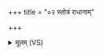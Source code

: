 +++
title = "०२ स्तोत्रं राधानाम्"

+++
<details><summary>मूलम् (VS)</summary>

स्तो॒त्रं रा॑धानां पते॒ गिर्वा॑हो वीर॒ यस्य॑ ते।  
विभू॑तिरस्तु सू॒नृता॑ ॥
</details>